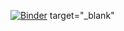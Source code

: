 [![Binder](https://mybinder.org/badge_logo.svg)](https://mybinder.org/v2/gh/BEETLEJUICE45/SNT-SECONDE/HEAD) target="_blank"
